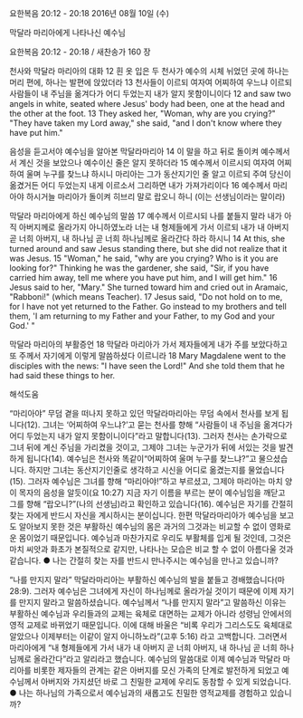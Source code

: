 요한복음 20:12 - 20:18 
2016년 08월 10일 (수)

막달라 마리아에게 나타나신 예수님



요한복음 20:12 - 20:18 / 새찬송가 160 장


천사와 막달라 마리아의 대화
12 흰 옷 입은 두 천사가 예수의 시체 뉘었던 곳에 하나는 머리 편에, 하나는 발편에 앉았더라 13 천사들이 이르되 여자여 어찌하여 우느냐 이르되 사람들이 내 주님을 옮겨다가 어디 두었는지 내가 알지 못함이니이다
12 and saw two angels in white, seated where Jesus' body had been, one at the head and the other at the foot. 13 They asked her, "Woman, why are you crying?" "They have taken my Lord away," she said, "and I don't know where they have put him." 

음성을 듣고서야 예수님을 알아본 막달라마리아
14 이 말을 하고 뒤로 돌이켜 예수께서 서 계신 것을 보았으나 예수이신 줄은 알지 못하더라 15 예수께서 이르시되 여자여 어찌하여 울며 누구를 찾느냐 하시니 마리아는 그가 동산지기인 줄 알고 이르되 주여 당신이 옮겼거든 어디 두었는지 내게 이르소서 그리하면 내가 가져가리이다 16 예수께서 마리아야 하시거늘 마리아가 돌이켜 히브리 말로 랍오니 하니 (이는 선생님이라는 말이라) 

막달라 마리아에게 하신 예수님의 말씀 
17 예수께서 이르시되 나를 붙들지 말라 내가 아직 아버지께로 올라가지 아니하였노라 너는 내 형제들에게 가서 이르되 내가 내 아버지 곧 너희 아버지, 내 하나님 곧 너희 하나님께로 올라간다 하라 하시니
14 At this, she turned around and saw Jesus standing there, but she did not realize that it was Jesus. 15 "Woman," he said, "why are you crying? Who is it you are looking for?" Thinking he was the gardener, she said, "Sir, if you have carried him away, tell me where you have put him, and I will get him." 16 Jesus said to her, "Mary." She turned toward him and cried out in Aramaic, "Rabboni!" (which means Teacher). 17 Jesus said, "Do not hold on to me, for I have not yet returned to the Father. Go instead to my brothers and tell them, 'I am returning to my Father and your Father, to my God and your God.' " 

막달라 마리아의 부활증언
18 막달라 마리아가 가서 제자들에게 내가 주를 보았다하고 또 주께서 자기에게 이렇게 말씀하셨다 이르니라
18 Mary Magdalene went to the disciples with the news: "I have seen the Lord!" And she told them that he had said these things to her.

해석도움





“마리아야”
무덤 곁을 떠나지 못하고 있던 막달라마리아는 무덤 속에서 천사를 보게 됩니다(12). 그녀는 ‘어찌하여 우느냐?’고 묻는 천사를 향해 “사람들이 내 주님을 옮겨다가 어디 두었는지 내가 알지 못함이니이다”라고 말합니다(13). 그러자 천사는 손가락으로 그녀 뒤에 계신 주님을 가리켰을 것이고, 그제야 그녀는 누군가가 뒤에 서있는 것을 발견하게 됩니다(14). 예수님은 천사와 똑같이“어찌하여 울며 누구를 찾느냐?”고 물으셨습니다. 하지만 그녀는 동산지기인줄로 생각하고 시신을 어디로 옮겼는지를 물었습니다(15). 그러자 예수님은 그녀를 향해 “마리아야!”하고 부르셨고, 그제야 마리아는 마치 양이 목자의 음성을 알듯이(요 10:27) 지금 자기 이름을 부르는 분이 예수님임을 깨닫고 그를 향해 “랍오니?”(나의 선생님)라고 확인하고 있습니다(16). 예수님은 자기를 간절히 찾는 자에게 반드시 자신을 계시하시는 분이십니다. 한편 막달라마리아가 예수님을 보고도 알아보지 못한 것은 부활하신 예수님의 몸은 과거의 그것과는 비교할 수 없이 영화로운 몸이었기 때문입니다. 예수님과 마찬가지로 우리도 부활체를 입게 될 것인데, 그것은 마치 씨앗과 화초가 본질적으로 같지만, 나타나는 모습은 비교 할 수 없이 아름다울 것과 같습니다. 
● 나는 간절히 찾는 자를 반드시 만나주시는 예수님을 만나고 있습니까? 

“나를 만지지 말라” 
막달라마리아는 부활하신 예수님의 발을 붙들고 경배했습니다(마28:9). 그러자 예수님은 그녀에게 자신이 하나님께로 올라가실 것이기 때문에 이제 자기를 만지지 말라고 말씀하셨습니다. 예수님께서 “나를 만지지 말라”고 말씀하신 이유는 부활하신 예수님과 우리들과의 교제는 육체로 대면하는 교제가 아니라 성령님 안에서의 영적 교제로 바뀌었기 때문입니다. 이에 대해 바울은 “비록 우리가 그리스도도 육체대로 알았으나 이제부터는 이같이 알지 아니하노라”(고후 5:16) 라고 고백합니다. 그러면서 마리아에게 “내 형제들에게 가서 내가 내 아버지 곧 너희 아버지, 내 하나님 곧 너희 하나님께로 올라간다”라고 알리라고 했습니다. 예수님의 말씀대로 이제 예수님과 막달라 마리아를 비롯한 제자들의 관계는 같은 아버지를 모신 가족의 단계로 발전하게 되었고 예수님께서 아버지와 가지셨던 바로 그 친밀한 교제에 우리도 동참할 수 있게 되었습니다. 
● 나는 하나님의 가족으로서 예수님과의 새롭고도 친밀한 영적교제를 경험하고 있습니까?